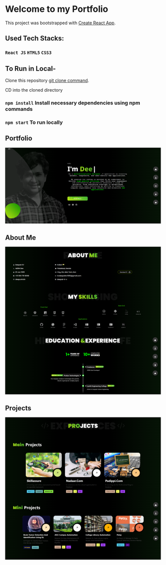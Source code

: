 # Welcome to my Portfolio

This project was bootstrapped with [Create React App](https://github.com/facebook/create-react-app).

## Used Tech Stacks:

### `React JS` `HTML5` `CSS3`

## To Run in Local-

Clone this repository [git clone command](https://github.com/deepuvkrish/portfolio-latest.git).

CD into the cloned directory

### `npm install` Install necessary dependencies using npm commands

### `npm start` To run locally

## Portfolio

![Alt text](img/home.png)

## About Me

![Alt text](img/about.png)

## Projects

![Alt text](img/project.png)
